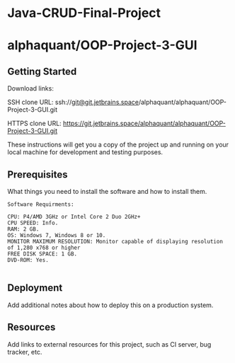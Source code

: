# Java-CRUD-Final-Project

# alphaquant/OOP-Project-3-GUI



## Getting Started

Download links:

SSH clone URL: ssh://git@git.jetbrains.space/alphaquant/alphaquant/OOP-Project-3-GUI.git

HTTPS clone URL: https://git.jetbrains.space/alphaquant/alphaquant/OOP-Project-3-GUI.git



These instructions will get you a copy of the project up and running on your local machine for development and testing purposes.

## Prerequisites

What things you need to install the software and how to install them.

```
Software Requirments:

CPU: P4/AMD 3GHz or Intel Core 2 Duo 2GHz+
CPU SPEED: Info.
RAM: 2 GB.
OS: Windows 7, Windows 8 or 10.
MONITOR MAXIMUM RESOLUTION: Monitor capable of displaying resolution of 1,280 x768 or higher
FREE DISK SPACE: 1 GB.
DVD-ROM: Yes.


```

## Deployment

Add additional notes about how to deploy this on a production system.

## Resources

Add links to external resources for this project, such as CI server, bug tracker, etc.
